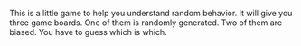 This is a little game to help you understand random behavior. It will give you three game boards. One of them is randomly generated. Two of them are biased. You have to guess which is which.
